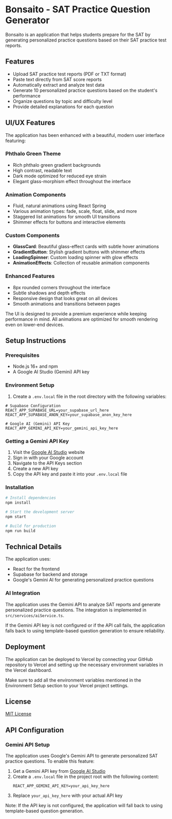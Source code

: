 # Bonsaito - SAT Practice Question Generator

Bonsaito is an application that helps students prepare for the SAT by generating personalized practice questions based on their SAT practice test reports.

## Features

- Upload SAT practice test reports (PDF or TXT format)
- Paste text directly from SAT score reports
- Automatically extract and analyze test data
- Generate 10 personalized practice questions based on the student's performance
- Organize questions by topic and difficulty level
- Provide detailed explanations for each question

## UI/UX Features

The application has been enhanced with a beautiful, modern user interface featuring:

### Phthalo Green Theme
- Rich phthalo green gradient backgrounds
- High contrast, readable text
- Dark mode optimized for reduced eye strain
- Elegant glass-morphism effect throughout the interface

### Animation Components
- Fluid, natural animations using React Spring
- Various animation types: fade, scale, float, slide, and more
- Staggered list animations for smooth UI transitions
- Shimmer effects for buttons and interactive elements

### Custom Components
- **GlassCard**: Beautiful glass-effect cards with subtle hover animations
- **GradientButton**: Stylish gradient buttons with shimmer effects
- **LoadingSpinner**: Custom loading spinner with glow effects
- **AnimationEffects**: Collection of reusable animation components

### Enhanced Features
- 8px rounded corners throughout the interface
- Subtle shadows and depth effects
- Responsive design that looks great on all devices
- Smooth animations and transitions between pages

The UI is designed to provide a premium experience while keeping performance in mind. All animations are optimized for smooth rendering even on lower-end devices.

## Setup Instructions

### Prerequisites

- Node.js 16+ and npm
- A Google AI Studio (Gemini) API key

### Environment Setup

1. Create a `.env.local` file in the root directory with the following variables:

```
# Supabase Configuration
REACT_APP_SUPABASE_URL=your_supabase_url_here
REACT_APP_SUPABASE_ANON_KEY=your_supabase_anon_key_here

# Google AI (Gemini) API Key
REACT_APP_GEMINI_API_KEY=your_gemini_api_key_here
```

### Getting a Gemini API Key

1. Visit the [Google AI Studio](https://ai.google.dev/) website
2. Sign in with your Google account
3. Navigate to the API Keys section
4. Create a new API key
5. Copy the API key and paste it into your `.env.local` file

### Installation

```bash
# Install dependencies
npm install

# Start the development server
npm start

# Build for production
npm run build
```

## Technical Details

The application uses:

- React for the frontend
- Supabase for backend and storage
- Google's Gemini AI for generating personalized practice questions

### AI Integration

The application uses the Gemini API to analyze SAT reports and generate personalized practice questions. The integration is implemented in `src/services/aiService.ts`.

If the Gemini API key is not configured or if the API call fails, the application falls back to using template-based question generation to ensure reliability.

## Deployment

The application can be deployed to Vercel by connecting your GitHub repository to Vercel and setting up the necessary environment variables in the Vercel dashboard.

Make sure to add all the environment variables mentioned in the Environment Setup section to your Vercel project settings.

## License

[MIT License](LICENSE)

## API Configuration

### Gemini API Setup

The application uses Google's Gemini API to generate personalized SAT practice questions. To enable this feature:

1. Get a Gemini API key from [Google AI Studio](https://makersuite.google.com/app/apikey)
2. Create a `.env.local` file in the project root with the following content:
   ```
   REACT_APP_GEMINI_API_KEY=your_api_key_here
   ```
3. Replace `your_api_key_here` with your actual API key

Note: If the API key is not configured, the application will fall back to using template-based question generation. 
